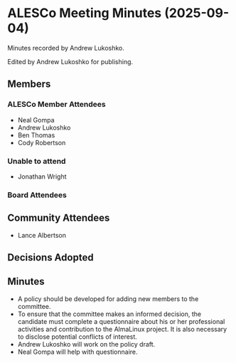 # ALESCo Meeting Minutes (2025-09-04)

Minutes recorded by Andrew Lukoshko.

Edited by Andrew Lukoshko for publishing.

## Members

### ALESCo Member Attendees

- Neal Gompa
- Andrew Lukoshko
- Ben Thomas
- Cody Robertson

### Unable to attend
- Jonathan Wright

### Board Attendees

## Community Attendees

- Lance Albertson

## Decisions Adopted


## Minutes

- A policy should be developed for adding new members to the committee.
- To ensure that the committee makes an informed decision, the candidate must complete a questionnaire about his or her professional activities and contribution to the AlmaLinux project. It is also necessary to disclose potential conflicts of interest.
- Andrew Lukoshko will work on the policy draft.
- Neal Gompa will help with questionnaire.

